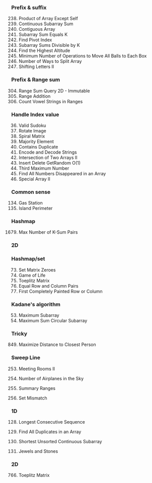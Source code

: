 ### Prefix & suffix
238. Product of Array Except Self
523. Continuous Subarray Sum
525. Contiguous Array
560. Subarray Sum Equals K
724. Find Pivot Index
974. Subarray Sums Divisible by K
1732. Find the Highest Altitude
1769. Minimum Number of Operations to Move All Balls to Each Box
2270. Number of Ways to Split Array
2381. Shifting Letters II


### Prefix & Range sum
304. Range Sum Query 2D - Immutable
370. Range Addition
2559. Count Vowel Strings in Ranges


### Handle Index value
36. Valid Sudoku
48. Rotate Image
54. Spiral Matrix
169. Majority Element
217. Contains Duplicate
271. Encode and Decode Strings
350. Intersection of Two Arrays II
380. Insert Delete GetRandom O(1)
414. Third Maximum Number
448. Find All Numbers Disappeared in an Array
3152. Special Array II


### Common sense
134. Gas Station
463. Island Perimeter


### Hashmap
1679. Max Number of K-Sum Pairs


### 2D
### Hashmap/set
73. Set Matrix Zeroes
289. Game of Life
766. Toeplitz Matrix
2352. Equal Row and Column Pairs
2661. First Completely Painted Row or Column


### Kadane's algorithm
53. Maximum Subarray
918. Maximum Sum Circular Subarray


### Tricky
849. Maximize Distance to Closest Person


### Sweep Line
253. Meeting Rooms II
391. Number of Airplanes in the Sky





228. Summary Ranges
645. Set Mismatch
### 1D
128. Longest Consecutive Sequence
442. Find All Duplicates in an Array

581. Shortest Unsorted Continuous Subarray
771. Jewels and Stones

### 2D 

766. Toeplitz Matrix

